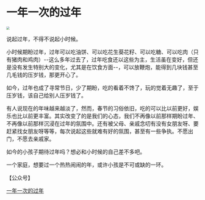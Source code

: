 # 一年一次的过年

<img src="https://hefengbao.github.io/assets/images/6672bea49b73c9c6c62b0d3c69ab3989.jpeg" style="zoom:50%;" />

说起过年，不得不说起小时候。

小时候期盼过年，过年可以吃油饼、可以吃花生葵花籽、可以吃糖、可以吃肉（只有猪肉和鸡肉）--这么多年过去了，过年吃食还以这些为主，生活虽在变好，但还是没有发生特别大的变化，尤其是在饮食方面--，可以放鞭炮，能得到几块钱甚至几毛钱的压岁钱，那更开心了。

如今，过年也成了寻常节日，少了期盼，吃的看着不馋了，玩的觉着无趣了，至于压岁钱，该自己给别人压岁钱了。

有人说现在的年味越来越淡了，然而，春节的习俗依旧，吃的可以比以前更好，娱乐也比以前更丰富。其实改变了的是我们的心态，我们不再像以前那样期盼过年、不再像以前那样沉浸在过年的氛围中。还有被父母、亲戚念叨有没有女朋友呀、要赶紧找女朋友呀等等，每次说起这些就难有好的氛围，甚至有一些争执。不愿出门，不愿去亲戚家。

如今的小孩子期待过年吗？想必和小时候的自己差不多吧。

一个家庭，想要过一个热热闹闹的年，或许小孩是不可或缺的一环。

【公众号】

[一年一次的过年](https://mp.weixin.qq.com/s/scfa4yFp4wuTAcmhSLfnGw)

